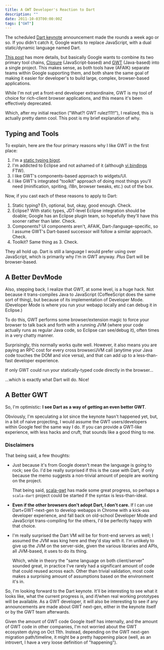 ```yaml
---
title: A GWT Developer's Reaction to Dart
description: ""
date: 2011-10-03T00:00:00Z
tags: ["GWT"]
---
```




The scheduled [Dart keynote](http://gotocon.com/aarhus-2011/presentation/Opening%20Keynote:%20Dart,%20a%20new%20programming%20language%20for%20structured%20web%20programming) announcement made the rounds a week ago or so. If you didn't catch it, Google wants to replace JavaScript, with a dual static/dynamic language named Dart.

[This post](http://markmail.org/message/uro3jtoitlmq6x7t) has more details, but basically Google wants to combine its two primary tool chains, [Closure](http://code.google.com/closure/) (JavaScript-based) and [GWT](http://code.google.com/webtoolkit/) (Java-based) into a single project. This makes sense, as both tools have (AFAIK) separate teams within Google supporting them, and both share the same goal of making it easier for developer's to build large, complex, browser-based applications.

While I'm not yet a front-end developer extraordinaire, GWT is my tool of choice for rich-client browser applications, and this means it's been effectively deprecated.

Which, after my initial reaction ("What?! GWT rulez!11!!"), I realized, this is actually pretty damn cool. This post is my brief explanation of why.

Typing and Tools
----------------

To explain, here are the four primary reasons why I like GWT in the first place:

1. I'm a [static typing bigot](http://draconianoverlord.com/2010/11/24/why-im-a-static-typing-bigot.html).
2. I'm addicted to Eclipse and not ashamed of it (although [vi bindings](http://www.viplugin.com/viplugin/) FTW).
3. I like GWT's components-based approach to widgets/UI.
4. I like GWT's integrated "toolkit" approach of doing most things you'll need (minification, spriting, i18n, browser tweaks, etc.) out of the box.

Now, if you cast each of these reasons to apply to Dart:

1. Static typing? Eh, optional, but, okay, good enough. Check.
2. Eclipse? With static types, JDT-level Eclipse integration should be doable; Google has an Eclipse plugin team, so hopefully they'll have this sooner rather than later. Check.
3. Components? UI components aren't, AFAIK, Dart-/language-specific, so I assume GWT's Dart-based successor will follow a similar approach. Check.
4. Toolkit? Same thing as 3. Check.

They all hold up. Dart is still a language I would prefer using over JavaScript, which is primarily why I'm in GWT anyway. *Plus* Dart will be browser-based.

A Better DevMode
----------------

Also, stepping back, I realize that GWT, at some level, is a huge hack. Not because it trans-compiles Java to JavaScript (CoffeeScript does the same sort of thing), but because of its implementation of Developer Mode. (Developer Mode is where you run your webapp locally and can debug it in Eclipse.)

To do this, GWT performs some browser/extension magic to force your browser to talk back and forth with a running JVM (where your code actually runs as regular Java code, so Eclipse can see/debug it), often times in a very chatty manner.  

Surprisingly, this normally works quite well. However, it also means you are paying an RPC cost for every cross browser/JVM call (anytime your Java code touches the DOM and vice versa), and that can add up to a less-than-fast developer experience.

If only GWT could run your statically-typed code directly in the browser...

...which is exactly what Dart will do. Nice!

A Better GWT
------------

So, I'm optimistic: **I see Dart as a way of getting an even better GWT**.

Obviously, I'm speculating a lot since the keynote hasn't happened yet, but, in a bit of naive projecting, I would assume the GWT users/developers within Google feel the same way I do. If you can provide a GWT-like experience, with less hacks and cruft, that sounds like a good thing to me.

### Disclaimers

That being said, a few thoughts:

* Just because it's from Google doesn't mean the language is going to rock; see Go. I'd be really surprised if this is the case with Dart, if only because the memo suggests a non-trivial amount of people are working on the project.

  That being said, [scala-gwt](http://scalagwt.github.com/) has made some great progress, so perhaps a `scala-dart` project could be started if the syntax is less-than-ideal.

* **Even if the other browsers don't adopt Dart, I don't care.** If I can use Dart+GWT-next-gen to develop webapps in Chrome with a kick-ass developer experience, and fall back on old-school Developer Mode and JavaScript trans-compiling for the others, I'd be perfectly happy with that choice.

* I'm really surprised the Dart VM will be for front-end servers as well; I assumed the JVM was king here and they'd stay with it. I'm unlikely to give up the JVM on the server-side, given the various libraries and APIs, all JVM-based, it uses to do its thing.

  Which, while in theory the "same language on both client/server" sounded great, in practice I've rarely had a significant amount of code that could reused across each. Other than trivial validation, most code makes a surprising amount of assumptions based on the environment it's in.

So, I'm looking forward to the Dart keynote. It'll be interesting to see what it looks like, what the current progress is, and if/when real working prototypes will be available. As a GWT developer, it will also be interesting to see if any announcements are made about GWT next-gen, either in the keynote itself or by the GWT team afterwards.

Given the amount of GWT code Google itself has internally, and the amount of GWT code in other companies, I'm not worried about the GWT ecosystem dying on Oct 11th. Instead, depending on the GWT next-gen migration path/timeline, it might be a pretty happening place (well, as an introvert, I have a very loose definition of "happening").

